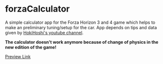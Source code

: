# forzaCalculator
A simple calculator app for the Forza Horizon 3 and 4 game which helps to make an preliminary tuning/setup for the car. App depends on tips and data given by [HokiHoshi's youtube channel](https://www.youtube.com/c/HokiHoshi).

**The calculator doesn't work anymore because of change of physics in the new edition of the game!**

[Preview Link](https://xapixowy.github.io/forzaCalculator/)
